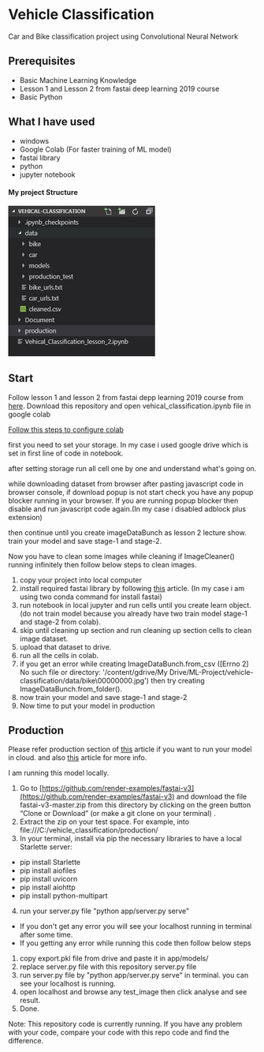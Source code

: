 # Vehicle Classification
Car and Bike classification project using Convolutional Neural Network

## Prerequisites
* Basic Machine Learning Knowledge
* Lesson 1 and Lesson 2 from fastai deep learning 2019 course
* Basic Python

## What I have used
* windows
* Google Colab (For faster training of ML model)
* fastai library
* python
* jupyter notebook


#### My project Structure
![alt text](https://github.com/jaimin275/vehicle_classification/blob/master/Document/images/project_structure.jpg)


## Start
Follow lesson 1 and lesson 2 from fastai depp learning 2019 course from [here](https://course.fast.ai/).
Download this repository and open vehical_classification.ipynb file in google colab

[Follow this steps to configure colab](https://course.fast.ai/start_colab.html)

first you need to set your storage. In my case i used google drive which is set in first line of code in notebook.

after setting storage run all cell one by one and understand what's going on.

while downloading dataset from browser after pasting javascript code in browser console, if download popup is not start check you have any popup blocker running in your browser. If you are running popup blocker then disable and run javascript code again.(In my case i disabled adblock plus extension)

then continue until you create imageDataBunch as lesson 2 lecture show.
train your model and save stage-1 and stage-2.

Now you have to clean some images while cleaning if ImageCleaner() running infinitely then follow below steps to clean images.
1. copy your project into local computer
2. install required fastai library by following [this](https://docs.fast.ai/install.html) article. (In my case i am using two conda command for install fastai)
3. run notebook in local jupyter and run cells until you create learn object.(do not train model because you already have two train model stage-1 and stage-2 from colab).
4. skip until cleaning up section and run cleaning up section cells to clean image dataset.
5. upload that dataset to drive.
6. run all the cells in colab.
7. if you get an error while creating ImageDataBunch.from_csv ([Errno 2] No such file or directory: '/content/gdrive/My Drive/ML-Project/vehicle-classification/data/bike\\00000000.jpg') then try creating ImageDataBunch.from_folder().
8. now train your model and save stage-1 and stage-2
9. Now time to put your model in production

## Production
Please refer production section of [this](https://course.fast.ai/) article if you want to run your model in cloud.
and also [this](https://medium.com/@pierre_guillou/deep-learning-web-app-by-fastai-v1-3ab4c20b7cac) article for more info.

I am running this model locally.

1. Go to [https://github.com/render-examples/fastai-v3](https://github.com/render-examples/fastai-v3) and download the file fastai-v3-master.zip from this directory by clicking on the green button “Clone or Download” (or make a git clone on your terminal) .
2. Extract the zip on your test space. For example, into file:///C:/vehicle_classification/production/
3. In your terminal, install via pip the necessary libraries to have a local Starlette server:
* pip install Starlette
* pip install aiofiles
* pip install uvicorn
* pip install aiohttp
* pip install python-multipart

4. run your server.py file "python app/server.py serve"
* If you don't get any error you will see your localhost running in terminal after some time. 
* If you getting any error while running this code then follow below steps
1. copy export.pkl file from drive and paste it in app/models/
2. replace server.py file with this repository server.py file
3. run server.py file by "python app/server.py serve" in terminal. you can see your localhost is running.
4. open localhost and browse any test_image then click analyse and see result.
5. Done.


Note: This repository code is currently running. If you have any problem with your code, compare your code with this repo code and find the difference.




